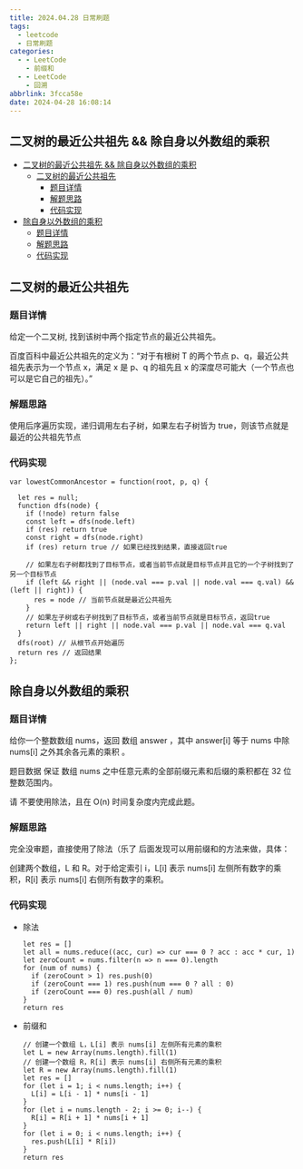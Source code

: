 ```yaml
---
title: 2024.04.28 日常刷题
tags:
  - leetcode
  - 日常刷题
categories:
  - - LeetCode
    - 前缀和
  - - LeetCode
    - 回溯
abbrlink: 3fcca58e
date: 2024-04-28 16:08:14
---
```


<!-- @format -->

## 二叉树的最近公共祖先 && 除自身以外数组的乘积

- [二叉树的最近公共祖先 \&\& 除自身以外数组的乘积](#二叉树的最近公共祖先--除自身以外数组的乘积)
  - [二叉树的最近公共祖先](#二叉树的最近公共祖先)
    - [题目详情](#题目详情)
    - [解题思路](#解题思路)
    - [代码实现](#代码实现)
- [除自身以外数组的乘积](#除自身以外数组的乘积)
  - [题目详情](#题目详情-1)
  - [解题思路](#解题思路-1)
  - [代码实现](#代码实现-1)

<!--more-->

## 二叉树的最近公共祖先

### 题目详情

给定一个二叉树, 找到该树中两个指定节点的最近公共祖先。

百度百科中最近公共祖先的定义为：“对于有根树 T 的两个节点 p、q，最近公共祖先表示为一个节点 x，满足 x 是 p、q 的祖先且 x 的深度尽可能大（一个节点也可以是它自己的祖先）。”

### 解题思路

使用后序遍历实现，递归调用左右子树，如果左右子树皆为 true，则该节点就是最近的公共祖先节点

### 代码实现

```JS
var lowestCommonAncestor = function(root, p, q) {

  let res = null;
  function dfs(node) {
    if (!node) return false
    const left = dfs(node.left)
    if (res) return true
    const right = dfs(node.right)
    if (res) return true // 如果已经找到结果，直接返回true

    // 如果左右子树都找到了目标节点，或者当前节点就是目标节点并且它的一个子树找到了另一个目标节点
    if (left && right || (node.val === p.val || node.val === q.val) && (left || right)) {
      res = node // 当前节点就是最近公共祖先
    }
    // 如果左子树或右子树找到了目标节点，或者当前节点就是目标节点，返回true
    return left || right || node.val === p.val || node.val === q.val
  }
  dfs(root) // 从根节点开始遍历
  return res // 返回结果
};
```

## 除自身以外数组的乘积

### 题目详情

给你一个整数数组 nums，返回 数组 answer ，其中 answer[i] 等于 nums 中除 nums[i] 之外其余各元素的乘积 。

题目数据 保证 数组 nums 之中任意元素的全部前缀元素和后缀的乘积都在 32 位 整数范围内。

请 不要使用除法，且在 O(n) 时间复杂度内完成此题。

### 解题思路

完全没审题，直接使用了除法（乐了
后面发现可以用前缀和的方法来做，具体：

创建两个数组，L 和 R。对于给定索引 i，L[i] 表示 nums[i] 左侧所有数字的乘积，R[i] 表示 nums[i] 右侧所有数字的乘积。

### 代码实现

- 除法

  ```JS
  let res = []
  let all = nums.reduce((acc, cur) => cur === 0 ? acc : acc * cur, 1)
  let zeroCount = nums.filter(n => n === 0).length
  for (num of nums) {
    if (zeroCount > 1) res.push(0)
    if (zeroCount === 1) res.push(num === 0 ? all : 0)
    if (zeroCount === 0) res.push(all / num)
  }
  return res
  ```

- 前缀和
  ```JS
  // 创建一个数组 L，L[i] 表示 nums[i] 左侧所有元素的乘积
  let L = new Array(nums.length).fill(1)
  // 创建一个数组 R，R[i] 表示 nums[i] 右侧所有元素的乘积
  let R = new Array(nums.length).fill(1)
  let res = []
  for (let i = 1; i < nums.length; i++) {
    L[i] = L[i - 1] * nums[i - 1]
  }
  for (let i = nums.length - 2; i >= 0; i--) {
    R[i] = R[i + 1] * nums[i + 1]
  }
  for (let i = 0; i < nums.length; i++) {
    res.push(L[i] * R[i])
  }
  return res
  ```
